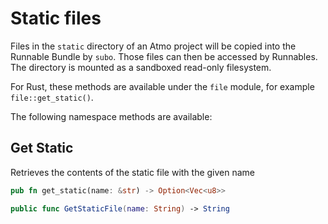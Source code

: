 # Static files

Files in the `static` directory of an Atmo project will be copied into the Runnable Bundle by `subo`. Those files can then be accessed by Runnables. The directory is mounted as a sandboxed read-only filesystem.

For Rust, these methods are available under the `file` module, for example `file::get_static()`.

The following namespace methods are available:

## Get Static

Retrieves the contents of the static file with the given name

```rust
pub fn get_static(name: &str) -> Option<Vec<u8>>
```

```swift
public func GetStaticFile(name: String) -> String
```

